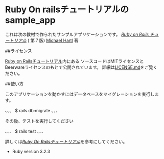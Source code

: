 # Ruby On railsチュートリアルのsample_app

これは次の教材で作られたサンプルアプリケーションです。
[*Ruby on Rails チュートリアル*](https://railstutorial.jp/)
( 第７版)
[Michael Hartl](https://www.michaelhartl.com/) 著

##ライセンス

[Ruby on Railsチュートリアル](https://railstutorial.jp/)内にある
ソースコードはMITライセンスとBeerwareライセンスのもとで公開されています。
詳細は[LICENSE.md](LICENSE.md)をご覧ください。

##使い方

このアプリケーションを動かすにはデータベースをマイグレーションを実行します。

、、、
$ rails db:migrate
、、、

その後、テストを実行してください

、、、
$ rails test
、、、

詳しくは[*Ruby On Railsチュートリアル*](https://railstutorial.jp)を参考にしてください。

* Ruby version 3.2.3